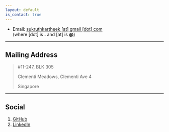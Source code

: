 ```yaml
---
layout: default
is_contact: true
---
```


* Email: [sukruthkartheek [at] gmail [dot] com](mailto:sukruthkartheek[at]gmail.com)  
(where [dot] is   **.**   and   [at]   is   **@**)

---

## Mailing Address

> #11-247, BLK 305
>
> Clementi Meadows, Clementi Ave 4
>
> Singapore

---

## Social

1. [GitHub](https://github.com/asvskartheek)
2. [LinkedIn](https://www.linkedin.com/in/kartheek-akella-0169b9143/)

